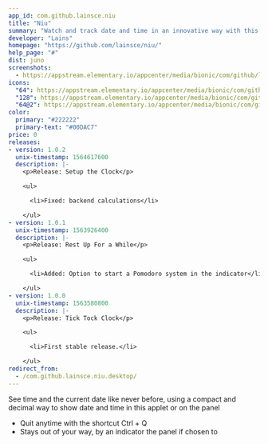 ```yaml
---
app_id: com.github.lainsce.niu
title: "Niu"
summary: "Watch and track date and time in an innovative way with this handy applet"
developer: "Lains"
homepage: "https://github.com/lainsce/niu/"
help_page: "#"
dist: juno
screenshots:
  - https://appstream.elementary.io/appcenter/media/bionic/com/github/lainsce.niu/54312D7B4E0B5E464CB2C2F3E5A0F990/screenshots/image-1_orig.png
icons:
  "64": https://appstream.elementary.io/appcenter/media/bionic/com/github/lainsce.niu/54312D7B4E0B5E464CB2C2F3E5A0F990/icons/64x64/com.github.lainsce.niu_com.github.lainsce.niu.png
  "128": https://appstream.elementary.io/appcenter/media/bionic/com/github/lainsce.niu/54312D7B4E0B5E464CB2C2F3E5A0F990/icons/128x128/com.github.lainsce.niu_com.github.lainsce.niu.png
  "64@2": https://appstream.elementary.io/appcenter/media/bionic/com/github/lainsce.niu/54312D7B4E0B5E464CB2C2F3E5A0F990/icons/64x64@2/com.github.lainsce.niu_com.github.lainsce.niu.png
color:
  primary: "#222222"
  primary-text: "#00DAC7"
price: 0
releases:
- version: 1.0.2
  unix-timestamp: 1564617600
  description: |-
    <p>Release: Setup the Clock</p>

    <ul>

      <li>Fixed: backend calculations</li>

    </ul>
- version: 1.0.1
  unix-timestamp: 1563926400
  description: |-
    <p>Release: Rest Up For a While</p>

    <ul>

      <li>Added: Option to start a Pomodoro system in the indicator</li>

    </ul>
- version: 1.0.0
  unix-timestamp: 1563580800
  description: |-
    <p>Release: Tick Tock Clock</p>

    <ul>

      <li>First stable release.</li>

    </ul>
redirect_from:
  - /com.github.lainsce.niu.desktop/
---
```


<p>See time and the current date like never before, using a compact and decimal way to show date and time in this applet or on the panel</p>
<ul>
  <li>Quit anytime with the shortcut Ctrl + Q</li>
  <li>Stays out of your way, by an indicator the panel if chosen to</li>
</ul>